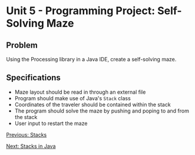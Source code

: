 # Unit 5 - Programming Project: Self-Solving Maze

## Problem 

Using the Processing library in a Java IDE, create a self-solving maze.

## Specifications
  * Maze layout should be read in through an external file
  * Program should make use of Java's `Stack` class
  * Coordinates of the traveler should be contained within the stack
  * The program should solve the maze by pushing and poping to and from the stack
  * User input to restart the maze

[Previous: Stacks](day1.md)

[Next: Stacks in Java](day2.md)
